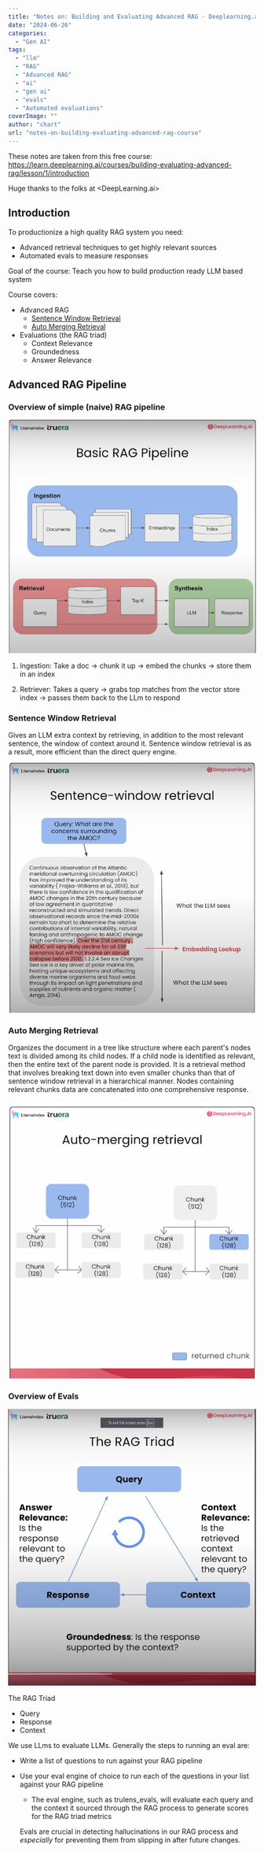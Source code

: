 ```yaml
---
title: "Notes on: Building and Evaluating Advanced RAG - Deeplearning.ai"
date: "2024-06-26"
categories: 
  - "Gen AI"
tags: 
  - "llm"
  - "RAG"
  - "Advanced RAG"
  - "ai"
  - "gen ai"
  - "evals"
  - "Automated evaluations"
coverImage: ""
author: "chart"
url: "notes-on-building-evaluating-advanced-rag-course"
---
```

These notes are taken from this free course: <https://learn.deeplearning.ai/courses/building-evaluating-advanced-rag/lesson/1/introduction>

Huge thanks to the folks at <DeepLearning.ai>

## Introduction 

To productionize a high quality RAG system you need:
* Advanced retrieval techniques to get highly relevant sources
* Automated evals to measure responses

Goal of the course: Teach you how to build production ready LLM based system

Course covers:
* Advanced RAG
    * [Sentence Window Retrieval](#sentence-window-retrieval)
    * [Auto Merging Retrieval](#auto-merging-retrieval)
* Evaluations (the RAG triad) 
    * Context Relevance
    * Groundedness
    * Answer Relevance


## Advanced RAG Pipeline

### Overview of simple (naive) RAG pipeline
![simple RAG pipeline](./simple-rag-pipeline.png)

1) Ingestion: Take a doc -> chunk it up -> embed the chunks -> store them in an index

2) Retriever: Takes a query -> grabs top matches from the vector store index -> passes them back to the LLm to respond

### Sentence Window Retrieval

Gives an LLM extra context by retrieving, in addition to the most relevant sentence, the window of context around it. Sentence window retrieval is as a result, more efficient than the direct query engine. 

![Sentence Window Retrieval](sentence-window-retrieval.png)

### Auto Merging Retrieval


Organizes the document in a tree like structure where each parent's nodes text is divided among its child nodes. If a child node is identified as relevant, then the entire text of the parent node is provided. It is a retrieval method that involves breaking text down into even smaller chunks than that of sentence window retrieval in a hierarchical manner. Nodes containing relevant chunks data are concatenated into one comprehensive response.

![Auto-merging retrieval](auto-merging-retrieval.png)

### Overview of Evals

![RAG triad](./rag-triad.png)

The RAG Triad
* Query 
* Response
* Context

We use LLms to evaluate LLMs. Generally the steps to running an eval are:
* Write a list of questions to run against your RAG pipeline
* Use your eval engine of choice to run each of the questions in your list against your RAG pipeline
  * The eval engine, such as trulens_evals, will evaluate each query and the context it sourced through the RAG process to generate scores for the RAG triad metrics


  Evals are crucial in detecting hallucinations in our RAG process and *especially* for preventing them from slipping in after future changes. 

  